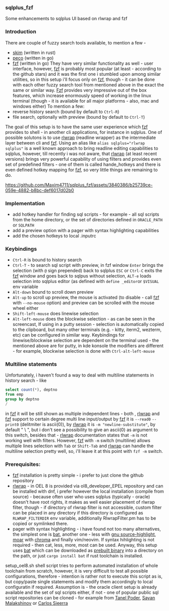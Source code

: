 ### sqlplus_fzf
Some enhancements to sqlplus UI based on rlwrap and fzf

### Introduction
There are couple of fuzzy search tools available, to mention a few -
- [skim](https://github.com/lotabout/skim) (written in rust)
- [peco](https://github.com/peco/peco) (written in go)
- [fzf](https://github.com/junegunn/fzf) (written in go)
They have very similar functionality as well - user interface, however, [fzf](https://github.com/junegunn/fzf) is probably most popular (at least - according to the github stars) and it was the first one i stumbled upon among similar utilities, so in this setup i'll focus only on [fzf](https://github.com/junegunn/fzf), though - it can be done with each other fuzzy search tool from mentioned above in the exact the same or similar way. 
[Fzf](https://github.com/junegunn/fzf) provides very impressive out of the box features, which increase enormously speed of working in the linux terminal (though - it is available for all major platforms - also, mac and windows either)
To mention a few:
- reverse history search (bound by default to `Ctrl-R`)
- file search, optionally with preview (bound by default to `Ctrl-T`)
 
The goal of this setup is to have the same user experience which [fzf](https://github.com/junegunn/fzf) provides to shell - in another cli applications, for instance in sqlplus.
One of possible solutons is to use [rlwrap](https://github.com/hanslub42/rlwrap) (readline wrapper) as the intermediate layer between cli and [fzf](https://github.com/junegunn/fzf). Using an alias like `alias sqlplus="rlwrap sqlplus"` is a well known approach to bring readline editing capabilities to sqlplus, however, till recently i was not aware, that [rlwrap](https://github.com/hanslub42/rlwrap) (at least recent versions) brings very powerful capability of using filters and provides even set of predefined filters - one of them is called hande_hotkeys and there is even defined hotkey mapping for [fzf](https://github.com/junegunn/fzf), so very little things are remaining to do.

https://github.com/Maxim4711/sqlplus_fzf/assets/3840386/b25739ce-059e-4882-b8bc-def6017d02b0

### Implementation

- add hotkey handler for finding sql scripts - for example - all sql scripts from the home directory, or the set of directories defined in `ORACLE_PATH` or `SQLPATH`
- add a preview option with a pager with syntax highlighting capabilities
- add the chosen hotkeys to local .inputrc

### Keybindings 
- `Ctrl-R` is bound to history search
- `Ctrl-T` - to search sql script with preview, in fzf window `Enter` brings the selection (with `@` sign prepended) back to sqlplus `ESC` or `Ctrl-C` exits the [fzf](https://github.com/junegunn/fzf) window and goes back to sqlpus without selection, `ALT-e` loads selection into sqlplus editor (as defined with `define _editor`or `$VISUAL` env variable
- `Alt-down` bound to scroll down preview 
- `Alt-up` to scroll up preview, the mouse is activated (to disable - call [fzf](https://github.com/junegunn/fzf) with `--no-mouse` option) and preview can be scrolled with the mouse wheel either 
- `Shift-left-mouse` does linewise selection  
- `Alt-left-mouse` does the blockwise selection - as can be seen in the screencast, If using in a putty session - selection is automatically copied to the clipboard, but many other terminals (e.g. - kitty, iterm2, wezterm, etc) can be configured in similar way. Keybindings for linewise/blockwise selection are dependent on the terminal used - the mentioned above are for putty, in kde konsole the modifiers are different - for example, blockwise selection is done with `Ctrl-alt-left-mouse`

### Multiline statements
Unfortunately, i haven't found a way to deal with multiline statements in history search - like 
```sql
select count(*), deptno
from emp
group by deptno
/
```
in [fzf](https://github.com/junegunn/fzf) it will be still shown as multiple independent lines - both , [rlwrap](https://github.com/hanslub42/rlwrap) and [fzf](https://github.com/junegunn/fzf) support to certain degree multi line input/output by [fzf](https://github.com/junegunn/fzf) it is `--read0` `--print0` (delitmiter is ascii(0)), by [rlwrap](https://github.com/hanslub42/rlwrap) it is `-m "newline-substitute"`, by default " \ ", but i don't see a possibility to give an ascii(0) as argument to this switch, besides that - [rlwrap](https://github.com/hanslub42/rlwrap) documentation states that `-m` is not working well with filters. However, [fzf](https://github.com/junegunn/fzf) with `-m` switch (multiline) allows multiple lines selection with `Tab` or `Shift-Tab` and [rlwrap](https://github.com/hanslub42/rlwrap) can handle the multiline selection pretty well, so, i'll leave it at this point with `fzf -m` switch.

### Prerequisites: 
- [fzf](https://github.com/junegunn/fzf) installation is pretty simple - i prefer to just clone the github repository
- [rlwrap](https://github.com/hanslub42/rlwrap) - in OEL 8 is provided via ol8_developer_EPEL repository and can be installed with dnf, i prefer however the local installation (compile from source) - because often user who
uses sqlplus (typically - oracle) doesn't have root rights, it makes as well easier placement of rlwrap filter, though - if directory of rlwrap filter is not accessible, custom filter can be placed in any directory if this directory is configured as `RLWRAP_FILTERDIR` env variable, additionally RlwrapFilter.pm has to be copied or symlinked there.
- pager with syntax highlighting - i have found not too many alternatives, the simplest one is [bat](https://github.com/sharkdp/bat), another one - less with [gnu source-highlight](https://github.com/scopatz/src-highlite), [moar](https://github.com/walles/moar) with [chroma](https://github.com/alecthomas/chroma) and finally vim/neovim. If syntax hihlighting is not required - then cat, less, more, most can be used. Anyway, this setup uses [bat](https://github.com/sharkdp/bat) which can be downloaded as [prebuilt binary](https://github.com/sharkdp/bat/releases) into a directory on the path, or just `cargo install bat` if rust toolchain is installed.

setup_oel8.sh shell script tries to perform automated installation of whole toolchain from scratch, however, it is very difficult to test all possible configurations, therefore - intention is rather not to execute this script as is, but copy/paste single statements and modify them accordingly to local configuratin if required. Assumption is - the oracle client setup is already available and the set of sql scripts either, if not - one of popular public sql script repositories can be cloned - for example from [Tanel Poder](https://github.com/tanelpoder/tpt-oracle), [Sayan Malakshinov](https://github.com/xtender/xt_scripts) or [Carlos Sieerra](https://github.com/carlos-sierra/cscripts)
